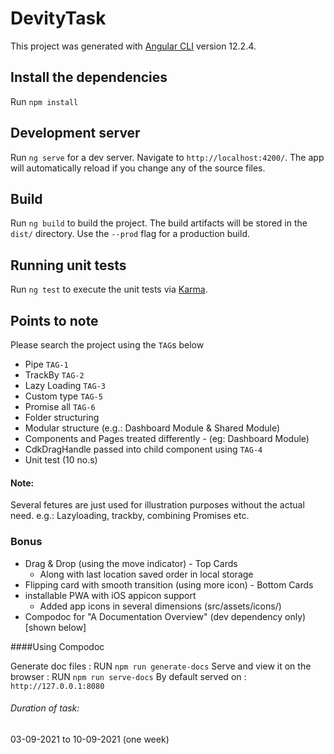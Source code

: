 # DevityTask

This project was generated with [Angular CLI](https://github.com/angular/angular-cli) version 12.2.4.

## Install the dependencies
 Run `npm install`
## Development server

Run `ng serve` for a dev server. Navigate to `http://localhost:4200/`. The app will automatically reload if you change any of the source files.

## Build

Run `ng build` to build the project. The build artifacts will be stored in the `dist/` directory. Use the `--prod` flag for a production build.

## Running unit tests

Run `ng test` to execute the unit tests via [Karma](https://karma-runner.github.io).


## Points to note
Please search the project using the `TAG`s below
- Pipe `TAG-1`
- TrackBy `TAG-2`
- Lazy Loading `TAG-3`
- Custom type `TAG-5`
- Promise all `TAG-6`
- Folder structuring
- Modular structure (e.g.: Dashboard Module & Shared Module)
- Components and Pages treated differently - (eg: Dashboard Module)
- CdkDragHandle passed into child component using <ng-content> `TAG-4`
- Unit test (10 no.s)

#### Note:
Several fetures are just used for illustration purposes without the actual need.
e.g.: Lazyloading, trackby, combining Promises etc.

### Bonus
- Drag & Drop (using the move indicator) - Top Cards
  - Along with last location saved order in local storage
- Flipping card with smooth transition (using more icon) - Bottom Cards
- installable PWA with iOS appicon support
  - Added app icons in several dimensions (src/assets/icons/)
- Compodoc for "A Documentation Overview" (dev dependency only) [shown below]


####Using Compodoc


Generate doc files : RUN `npm run generate-docs`
Serve and view it on the browser : RUN `npm run serve-docs`
By default served on : `http://127.0.0.1:8080`



###### Duration of task: 
03-09-2021 to 10-09-2021 (one week)

